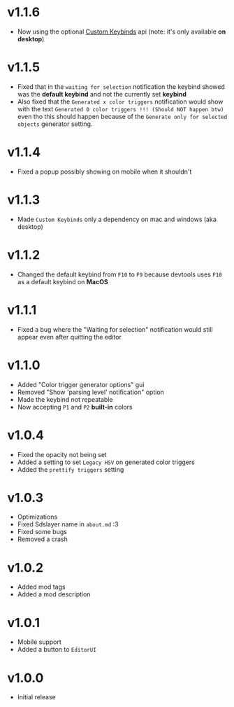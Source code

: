 # v1.1.6

- Now using the optional [Custom Keybinds](https://geode-sdk.org/mods/geode.custom-keybinds) api (note: it's only available **on desktop**)

# v1.1.5

- Fixed that in the `waiting for selection` notification the keybind showed was the **default keybind** and not the currently set **keybind**
- Also fixed that the `Generated x color triggers` notification would show with the text `Generated 0 color triggers !!! (Should NOT happen btw)` even tho this should happen because of the <cb>`Generate only for selected objects`</cb> generator setting.

# v1.1.4

- Fixed a popup possibly showing on mobile when it shouldn't

# v1.1.3

- Made `Custom Keybinds` only a dependency on mac and windows (aka desktop)

# v1.1.2

- Changed the default keybind from `F10` to `F9` because devtools uses `F10` as a default keybind on **MacOS**

# v1.1.1

- Fixed a bug where the "Waiting for selection" notification would still appear even after quitting the editor

# v1.1.0

- Added "Color trigger generator options" gui
- Removed "Show 'parsing level' notification" option
- Made the keybind not repeatable
- Now accepting `P1` and `P2` **built-in** colors

# v1.0.4

- Fixed the opacity not being set
- Added a setting to set `Legacy HSV` on generated color triggers
- Added the `prettify triggers` setting

# v1.0.3

- Optimizations
- Fixed Sdslayer name in `about.md` :3
- Fixed some bugs
- Removed a crash

# v1.0.2

- Added mod tags
- Added a mod description

# v1.0.1

- Mobile support
- Added a button to `EditorUI`

# v1.0.0

- Initial release
